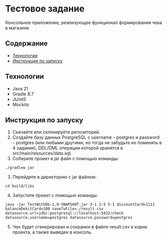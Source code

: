 # Тестовое задание
Консольное приложение, реализующее функционал формирования чека в магазине
## Содержание 
- [Технологии](#технологии)
- [Инструкция по запуску](#инструкция-по-запуску)
## Технологии
- Java 21
- Gradle 8.7
- JUnit5
- Mockito
## Инструкция по запуску
1. Скачайте или склонируйте репозиторий.
2. Создайте базу данных PostgreSQL c username - postgres и password - postgres (или любыми другими, но тогда не забудьте их поменять в 4 задании), DDL/DML операции которой хранятся в src/main/resources/data.sql.
3. Соберите проект в jar файл c помощью команды:
```
./gradlew jar
```
3. Перейдите в директорию с jar файлом:
```
cd build/libs
```
4. Запустите проект с помощью команды:
```
java -jar TestWithDb-1.0-SNAPSHOT.jar 3-1 2-5 5-1 discountCard=1111 balanceDebitCard=100 saveToFile=./result.csv datasource.url=jdbc:postgresql://localhost:5432/check datasource.username=postgres datasource.password=postgres
```
5. Чек будет сгенерирован и сохранен в файле result.csv в корне проекта, а также выведен в консоль.
